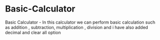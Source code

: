 # Basic-Calculator
Basic Calculator - In this calculator we can perform basic calculation  such as addition , subtraction, multiplication  , division and i have also added decimal and clear all option  
